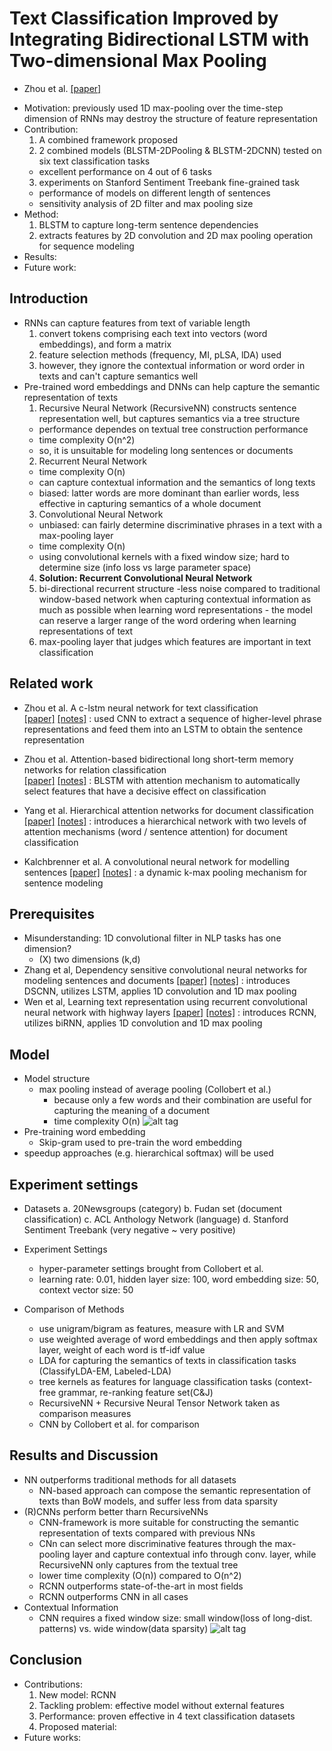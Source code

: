 # Text Classification Improved by Integrating Bidirectional LSTM with Two-dimensional Max Pooling
- Zhou et al. [[paper]](https://arxiv.org/pdf/1611.06639v1.pdf) 


* Motivation: previously used 1D max-pooling over the time-step dimension of RNNs may destroy the structure of feature representation
* Contribution: 
  1. A combined framework proposed
  2. 2 combined models (BLSTM-2DPooling & BLSTM-2DCNN) tested on six text classification tasks
    - excellent performance on 4 out of 6 tasks
  3. experiments on Stanford Sentiment Treebank fine-grained task
    - performance of models on different length of sentences
    - sensitivity analysis of 2D filter and max pooling size
* Method: 
    1. BLSTM to capture long-term sentence dependencies
    2. extracts features by 2D convolution and 2D max pooling operation for sequence modeling
* Results: 
* Future work: 

## Introduction
- RNNs can capture features from text of variable length
  1. convert tokens comprising each text into vectors (word embeddings), and form a matrix
  1. feature selection methods (frequency, MI, pLSA, lDA) used
  2. however, they ignore the contextual information or word order in texts and can't capture semantics well
- Pre-trained word embeddings and DNNs can help capture the semantic representation of texts
  1. Recursive Neural Network (RecursiveNN) constructs sentence representation well, but captures semantics via a tree structure
    - performance dependes on textual tree construction performance
    - time complexity O(n^2)
    - so, it is unsuitable for modeling long sentences or documents
  2. Recurrent Neural Network
    - time complexity O(n)
    - can capture contextual information and the semantics of long texts
    - biased: latter words are more dominant than earlier words, less effective in capturing semantics of a whole document
  3. Convolutional Neural Network
    - unbiased: can fairly determine discriminative phrases in a text with a max-pooling layer
    - time complexity O(n)
    - using convolutional kernels with a fixed window size; hard to determine size (info loss vs large parameter space)
  4. **Solution: Recurrent Convolutional Neural Network**
    1. bi-directional recurrent structure
      -less noise compared to traditional window-based network when 
      capturing contextual information as much as possible when learning word representations
      - the model can reserve a larger range of the word ordering when learning representations of text
    2. max-pooling layer that judges which features are important in text classification

## Related work
- Zhou et al. A c-lstm neural network for text classification   
[[paper]](https://pdfs.semanticscholar.org/10f6/2af29c3fc5e2572baddca559ffbfd6be8787.pdf) 
[[notes]]() 
: used CNN to extract a sequence of higher-level phrase representations and feed them into an LSTM to obtain the sentence representation
- Zhou et al. Attention-based bidirectional long short-term memory networks for relation classification  
[[paper]](https://arxiv.org/pdf/1509.01626v3.pdf) 
[[notes]]() 
: BLSTM with attention mechanism to automatically select features that have a decisive effect on classification

- Yang et al. Hierarchical attention networks for document classification
[[paper]](https://www.cs.cmu.edu/~diyiy/docs/naacl16.pdf) 
[[notes]]() 
: introduces a hierarchical network with two levels of attention mechanisms (word / sentence attention) for document classification
- Kalchbrenner et al. A convolutional neural network for modelling sentences
[[paper]](https://arxiv.org/pdf/1404.2188v1.pdf) 
[[notes]]() 
: a dynamic k-max pooling mechanism for sentence modeling


## Prerequisites
- Misunderstanding: 1D convolutional filter in NLP tasks has one dimension?
  - (X) two dimensions (k,d)
- Zhang et al, Dependency sensitive convolutional neural networks for modeling sentences and documents
[[paper]](https://web.eecs.umich.edu/~honglak/naacl2016-dscnn.pdf)
[[notes]]()
: introduces DSCNN, utilizes LSTM, applies 1D convolution and 1D max pooling
- Wen et al, Learning text representation using recurrent convolutional neural network with highway layers
[[paper]](https://arxiv.org/pdf/1606.06905.pdf)
[[notes]]()
: introduces RCNN, utilizes biRNN, applies 1D convolution and 1D max pooling


## Model
- Model structure
  - max pooling instead of average pooling (Collobert et al.)
    - because only a few words and their combination are useful for capturing the meaning of a document
    - time complexity O(n)
![alt tag](https://github.com/mjc92/studies/blob/master/notes/images/RCNN_text_classification_model.JPG)
- Pre-training word embedding
  - Skip-gram used to pre-train the word embedding
- speedup approaches (e.g. hierarchical softmax) will be used

## Experiment settings

- Datasets
  a. 20Newsgroups (category)
  b. Fudan set (document classification)
  c. ACL Anthology Network (language)
  d. Stanford Sentiment Treebank (very negative ~ very positive)

- Experiment Settings
  - hyper-parameter settings brought from Collobert et al.
  - learning rate: 0.01, hidden layer size: 100, word embedding size: 50, context vector size: 50
  
- Comparison of Methods
  - use unigram/bigram as features, measure with LR and SVM
  - use weighted average of word embeddings and then apply softmax layer, weight of each word is tf-idf value
  - LDA for capturing the semantics of texts in classification tasks (ClassifyLDA-EM, Labeled-LDA)
  - tree kernels as features for language classification tasks (context-free grammar, re-ranking feature set(C&J)
  - RecursiveNN + Recursive Neural Tensor Network taken as comparison measures
  - CNN by Collobert et al. for comparison


## Results and Discussion
- NN outperforms traditional methods for all datasets
  - NN-based approach can compose the semantic representation of texts than BoW models, and suffer less from data sparsity
- (R)CNNs perform better tharn RecursiveNNs
  - CNN-framework is more suitable for constructing the semantic representation of texts compared with previous NNs
  - CNn can select more discriminative features through the max-pooling layer and capture contextual info through
    conv. layer, while RecursiveNN only captures from the textual tree
  - lower time complexity (O(n)) compared to O(n^2)
  - RCNN outperforms state-of-the-art in most fields
  - RCNN outperforms CNN in all cases
- Contextual Information
  - CNN requires a fixed window size: small window(loss of long-dist. patterns) vs. wide window(data sparsity)
![alt tag](https://github.com/mjc92/studies/blob/master/notes/images/RCNN_text_classification_results.JPG)
  

## Conclusion
- Contributions:
  1. New model: RCNN
  2. Tackling problem: effective model without external features
  3. Performance: proven effective in 4 text classification datasets
  4. Proposed material:
- Future works:
